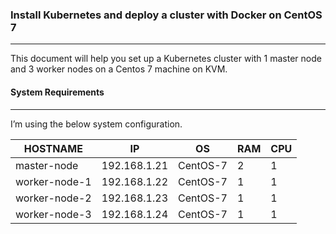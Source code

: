 ### Install Kubernetes and deploy a cluster with Docker on CentOS 7
-------------------------

This document will help you set up a Kubernetes cluster with 1 master node and 3 worker nodes on a Centos 7 machine on KVM.

#### System Requirements
------
I’m using the below system configuration.

| HOSTNAME |   IP   |   OS   |   RAM   |   CPU   |
|----------|--------|--------|---------|---------|
|master-node|192.168.1.21|CentOS-7|2|1|
|worker-node-1|192.168.1.22|CentOS-7|1|1|
|worker-node-2|192.168.1.23|CentOS-7|1|1|
|worker-node-3|192.168.1.24|CentOS-7|1|1|


